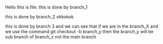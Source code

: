 Hello this is file.
this is done by branch_1

this is done by branch_2 okkokok


this is done by branch 3 and we can see that if we are in the branch_X and we use the command git checkout -b branch_y then the branch_y will be sub branch of branch_x not the main branch
